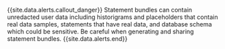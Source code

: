 {{site.data.alerts.callout_danger}} Statement bundles can contain unredacted user data including historigrams and placeholders that contain real data samples, statements that have real data, and database schema which could be sensitive. Be careful when generating and sharing statement bundles.
{{site.data.alerts.end}}